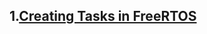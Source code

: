 ## 1.[Creating Tasks in FreeRTOS](https://github.com/girishsukukumar/FreeRTOSexamples/tree/master/TaskManagement/simpleTaskCreation)
